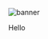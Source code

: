 ![banner](https://user-images.githubusercontent.com/58199853/219559011-9b9301f5-03d6-4e41-984a-c045562d2129.jpeg)


Hello
